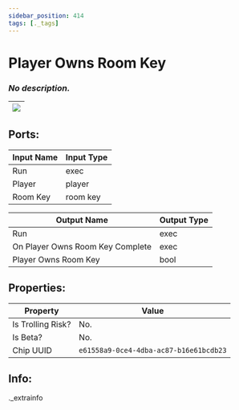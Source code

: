 ```yaml
---
sidebar_position: 414
tags: [._tags]
---
```


# Player Owns Room Key


### *No description.*

| ![](https://images-ext-2.discordapp.net/external/MPmIaQzlEPmgGWlgi-WxBBXt0Bjv_zWPkg1y1f_sy3s/https/www.recroomcircuits.com/image/circuit/absolute-value?width=206&height=108) |
|-----|

## Ports:

| Input Name | Input Type |
|-----------|-----------|
| Run | exec |
| Player | player |
| Room Key | room key |

| Output Name | Output Type |
|-----------|-----------|
| Run | exec |
| On Player Owns Room Key Complete | exec |
| Player Owns Room Key | bool |

## Properties:

| Property  | Value |
|-------------------|-----------|
| Is Trolling Risk? | No. |
| Is Beta? | No. |
| Chip UUID | `e61558a9-0ce4-4dba-ac87-b16e61bcdb23` |

## Info:
._extrainfo